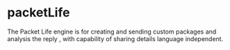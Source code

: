 # packetLife
The Packet Life engine is for creating and sending custom packages and analysis the reply , with capability of sharing details language independent.
